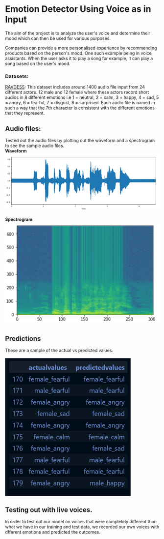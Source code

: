 # Emotion Detector Using Voice as in Input

The aim of the project is to analyze the user's voice and determine their mood which can then be used for various purposes.

Companies can provide a more personalised experience by recommending products based on the person's mood. One such example being in voice assistants. When the user asks it to play a song for example, it can play a song based on the user's mood.


### Datasets:

[RAVDESS](https://zenodo.org/record/1188976):
This dataset includes around 1400 audio file input from 24 different actors. 12 male and 12 female where these actors record short audios in 8 different emotions i.e 1 = neutral, 2 = calm, 3 = happy, 4 = sad, 5 = angry, 6 = fearful, 7 = disgust, 8 = surprised.
Each audio file is named in such a way that the 7th character is consistent with the different emotions that they represent.

## Audio files:
Tested out the audio files by plotting out the waveform and a spectrogram to see the sample audio files.<br>
**Waveform**<br>
![](images/wave.png?raw=true)
<br>
<br>
**Spectrogram**<br>
![](images/spec.png?raw=true)
<br>

## Predictions

These are a sample of the actual vs predicted values.
<br>
<br>
![](images/predict.png?raw=true)
<br>

## Testing out with live voices.
In order to test out our model on voices that were completely different than what we have in our training and test data, we recorded our own voices with dfferent emotions and predicted the outcomes.
